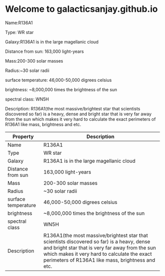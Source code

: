 # Welcome to galacticsanjay.github.io

Name:R136A1

Type: WR star

Galaxy:R136A1 is in the large magellanic cloud

Distance from sun: 163,000 light-years

Mass:200-300 solar masses

Radius:~30 solar radii

surface temperature: 46,000-50,000 digrees celsius

brightness: ~8,000,000 times the brightness of the sun

spectral class: WN5H

Description: R136A1(the most massive/brightest star that scientists discovered so far) is a heavy, dense and bright star that is very far away from the sun which makes it very hard to calculate the exact perimeters of R136A1 like mass, brightness and etc.

| Property      | Description                          |
| ----------- | ------------------------------------ |
| Name       | R136A1  |
| Type     | WR star |
| Galaxy  | R136A1 is in the large magellanic cloud |
| Distance from sun     |  163,000 light-years |
| Mass     |  200-300 solar masses |
| Radius     |  ~30 solar radii |
| surface temperature     |  46,000-50,000 digrees celsius |
| brightness     |  ~8,000,000 times the brightness of the sun |
| spectral class     |  WN5H |
| Description     |  R136A1(the most massive/brightest star that scientists discovered so far) is a heavy, dense and bright star that is very far away from the sun which makes it very hard to calculate the exact perimeters of R136A1 like mass, brightness and etc. |